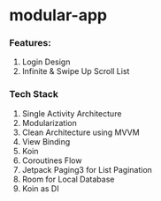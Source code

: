 # modular-app

### Features:
1. Login Design
2. Infinite & Swipe Up Scroll List

### Tech Stack
1. Single Activity Architecture
2. Modularization
3. Clean Architecture using MVVM
4. View Binding
5. Koin
6. Coroutines Flow
7. Jetpack Paging3 for List Pagination
8. Room for Local Database
9. Koin as DI
